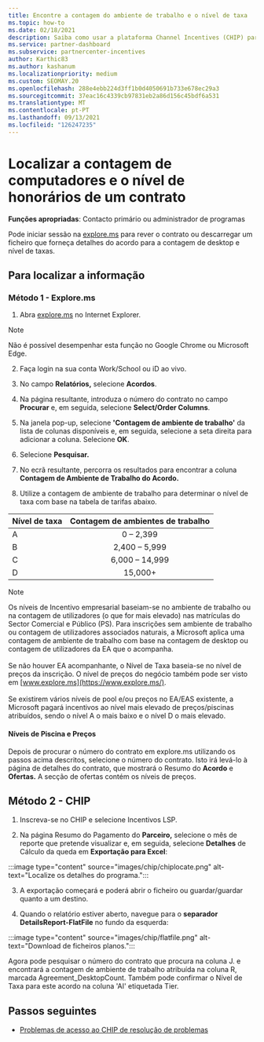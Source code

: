 ```yaml
---
title: Encontre a contagem do ambiente de trabalho e o nível de taxa
ms.topic: how-to
ms.date: 02/18/2021
description: Saiba como usar a plataforma Channel Incentives (CHIP) para encontrar a contagem de desktop e informações de nível de taxas para um acordo.
ms.service: partner-dashboard
ms.subservice: partnercenter-incentives
author: Karthic83
ms.author: kashanum
ms.localizationpriority: medium
ms.custom: SEOMAY.20
ms.openlocfilehash: 288e4ebb224d3ff1b0d4050691b733e678ec29a3
ms.sourcegitcommit: 37eac16c4339cb97831eb2a86d156c45bdf6a531
ms.translationtype: MT
ms.contentlocale: pt-PT
ms.lasthandoff: 09/13/2021
ms.locfileid: "126247235"
---
```

# <a name="locate-the-desktop-count-and-fee-level-for-an-agreement"></a>Localizar a contagem de computadores e o nível de honorários de um contrato

**Funções apropriadas**: Contacto primário ou administrador de programas

Pode iniciar sessão na [explore.ms](https://www.explore.ms/) para rever o contrato ou descarregar um ficheiro que forneça detalhes do acordo para a contagem de desktop e nível de taxas.

## <a name="to-locate-the-information"></a>Para localizar a informação

### <a name="method-1--explorems"></a>Método 1 - Explore.ms

1. Abra [explore.ms](https://www.explore.ms/) no Internet Explorer. 

>[!Note]
>Não é possível desempenhar esta função no Google Chrome ou Microsoft Edge.

2. Faça login na sua conta Work/School ou iD ao vivo.  

3. No campo **Relatórios,** selecione **Acordos**.

4. Na página resultante, introduza o número do contrato no campo **Procurar** e, em seguida, selecione **Select/Order Columns**.

5. Na janela pop-up, selecione **'Contagem de ambiente de trabalho'** da lista de colunas disponíveis e, em seguida, selecione a seta direita para adicionar a coluna. Selecione **OK**.

6. Selecione **Pesquisar.**

7. No ecrã resultante, percorra os resultados para encontrar a coluna **Contagem de Ambiente de Trabalho do Acordo.** 

8. Utilize a contagem de ambiente de trabalho para determinar o nível de taxa com base na tabela de tarifas abaixo.  

| Nível de taxa | Contagem de ambientes de trabalho |
| ------ | :-----------: |
|  A | 0 – 2,399    |
|  B | 2,400 – 5,999    |
|  C | 6,000 – 14,999    |
|  D | 15,000+   |

>[!NOTE]
>Os níveis de Incentivo empresarial baseiam-se no ambiente de trabalho ou na contagem de utilizadores (o que for mais elevado) nas matrículas do Sector Comercial e Público (PS). Para inscrições sem ambiente de trabalho ou contagem de utilizadores associados naturais, a Microsoft aplica uma contagem de ambiente de trabalho com base na contagem de desktop ou contagem de utilizadores da EA que o acompanha. <br><br>Se não houver EA acompanhante, o Nível de Taxa baseia-se no nível de preços da inscrição. O nível de preços do negócio também pode ser visto em [www.explore.ms](https://www.explore.ms/). <br><br>Se existirem vários níveis de pool e/ou preços no EA/EAS existente, a Microsoft pagará incentivos ao nível mais elevado de preços/piscinas atribuídos, sendo o nível A o mais baixo e o nível D o mais elevado.

#### <a name="pool-and-pricing-levels"></a>Níveis de Piscina e Preços

Depois de procurar o número do contrato em explore.ms utilizando os passos acima descritos, selecione o número do contrato. Isto irá levá-lo à página de detalhes do contrato, que mostrará o Resumo do **Acordo** e **Ofertas.** A secção de ofertas contém os níveis de preços.

## <a name="method-2---chip"></a>Método 2 - CHIP

1. Inscreva-se no CHIP e selecione Incentivos LSP.

2. Na página Resumo do Pagamento do **Parceiro,** selecione o mês de reporte que pretende visualizar e, em seguida, selecione **Detalhes** de Cálculo da queda em **Exportação para Excel**:

:::image type="content" source="images/chip/chiplocate.png" alt-text="Localize os detalhes do programa.":::

3. A exportação começará e poderá abrir o ficheiro ou guardar/guardar quanto a um destino.

4. Quando o relatório estiver aberto, navegue para o **separador DetailsReport-FlatFile** no fundo da esquerda:

:::image type="content" source="images/chip/flatfile.png" alt-text="Download de ficheiros planos.":::

Agora pode pesquisar o número do contrato que procura na coluna J. e encontrará a contagem de ambiente de trabalho atribuída na coluna R, marcada Agreement_DesktopCount. Também pode confirmar o Nível de Taxa para este acordo na coluna 'AI' etiquetada Tier.

## <a name="next-steps"></a>Passos seguintes

- [Problemas de acesso ao CHIP de resolução de problemas](chip-access-trouble.md)
